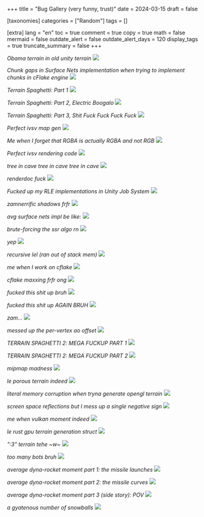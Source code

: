 +++
title = "Bug Gallery (very funny, trust)"
date = 2024-03-15
draft = false

[taxonomies]
categories = ["Random"]
tags = []

[extra]
lang = "en"
toc = true
comment = true
copy = true
math = false
mermaid = false
outdate_alert = false
outdate_alert_days = 120
display_tags = true
truncate_summary = false
+++

*Obama terrain in old unity terrain*
![](/bama_terrain.png)


*Chunk gaps in Surface Nets implementation when trying to implement chunks in cFlake engine*
![](/cflake_chunks.png)


*Terrain Spaghetti: Part 1*
![](/cflake_terrain_fuck.png)


*Terrain Spaghetti: Part 2, Electric Boogalo*
![](/cflake_terrain_fuck2.png)


*Terrain Spaghetti: Part 3, Shit Fuck Fuck Fuck Fuck*
![](/cflake_terrain_ultrafuck.png)


*Perfect ivsv map gen*
![](/damn.png)


*Me when I forget that RGBA is actually RGBA and not RGB*
![](/holy_moly.png)


*Perfect ivsv rendering code*
![](/ivsv_fuckup.png)


*tree in cave tree in cave tree in cave*
![](/kekw.png)


*renderdoc fuck*
![](/renderdoc_fuck.png)


*Fucked up my RLE implementations in Unity Job System*
![](/rle_fuckup.png)


*zamnerrific shadows frfr*
![](/shadows_be_like.png)


*avg surface nets impl be like:*
![](/sn_fuck.png)


*brute-forcing the ssr algo rn*
![](/ssr_hardcore.png)


*yep*
![](/unity_terrain_shit.png)


*recursive lel (ran out of stack mem)*
![](/recursive.png)


*me when I work on cflake*
![](/todo_maxxing.png)


*cflake maxxing frfr ong*
![](/cflake_terrain_shit.png)


*fucked this shit up bruh*
![](/uv_fuckup1.png)


*fucked this shit up AGAIN BRUH*
![](/uv_fuckup2.png)


*zam...*
![](/zam.png)


*messed up the per-vertex ao offset*
![](/ao_fuckup.png)


*TERRAIN SPAGHETTI 2: MEGA FUCKUP PART 1*
![](/fuckup2.png)


*TERRAIN SPAGHETTI 2: MEGA FUCKUP PART 2*
![](/multi_fuckup.png)


*mipmap madness*
![](/mipmap.png)


*le porous terrain indeed*
![](/porous.png)


*literal memory corruption when tryna generate opengl terrain*
![](/mem_corruption_lel.png)


*screen space reflections but I mess up a single negative sign*
![](/ssr_maxxing.png)


*me when vulkan moment indeed*
![](/vulkan_moment.png)

*le rust gpu terrain generation struct*
![](/sigma_rule_rust_struct.png)

*":3" terrain tehe ~w~*
![](/terrain_blegh.png)

*too many bots bruh*
![](/hmmm_bots.png)

*average dyna-rocket moment part 1: the missile launches*
![](/average_missile_moment.png)

*average dyna-rocket moment part 2: the missile curves*
![](/average_missile_moment_2.png)

*average dyna-rocket moment part 3 (side story): POV*
![](/pov.png)

*a *gyat*enous number of snowballs*
![](/gyatt_snowballs.png)